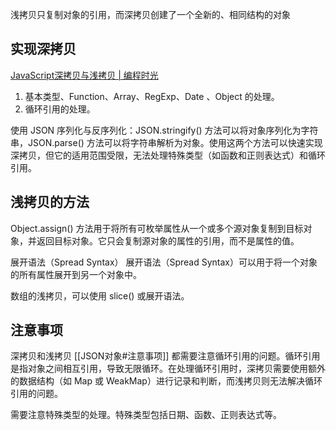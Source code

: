 浅拷贝只复制对象的引用，而深拷贝创建了一个全新的、相同结构的对象

## 实现深拷贝
[JavaScript深拷贝与浅拷贝 | 编程时光](https://www.coding-time.cn/js/advance/JavaScript%E6%B7%B1%E6%8B%B7%E8%B4%9D%E4%B8%8E%E6%B5%85%E6%8B%B7%E8%B4%9D.html#_1-%E6%B7%B1%E6%8B%B7%E8%B4%9D%E7%9A%84%E5%AE%9E%E7%8E%B0)
1. 基本类型、Function、Array、RegExp、Date 、Object 的处理。
2. 循环引用的处理。


使用 JSON 序列化与反序列化：JSON.stringify() 方法可以将对象序列化为字符串，JSON.parse() 方法可以将字符串解析为对象。使用这两个方法可以快速实现深拷贝，但它的适用范围受限，无法处理特殊类型（如函数和正则表达式）和循环引用。

## 浅拷贝的方法
Object.assign() 方法用于将所有可枚举属性从一个或多个源对象复制到目标对象，并返回目标对象。它只会复制源对象的属性的引用，而不是属性的值。

展开语法（Spread Syntax）
展开语法（Spread Syntax）可以用于将一个对象的所有属性展开到另一个对象中。

数组的浅拷贝，可以使用 slice() 或展开语法。

## 注意事项
深拷贝和浅拷贝 [[JSON对象#注意事项]] 都需要注意循环引用的问题。循环引用是指对象之间相互引用，导致无限循环。在处理循环引用时，深拷贝需要使用额外的数据结构（如 Map 或 WeakMap）进行记录和判断，而浅拷贝则无法解决循环引用的问题。

需要注意特殊类型的处理。特殊类型包括日期、函数、正则表达式等。